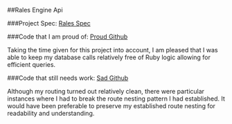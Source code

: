 ##Rales Engine Api

###Project Spec:
[Rales Spec](https://github.com/turingschool/lesson_plans/blob/master/ruby_03-professional_rails_applications/rails_engine.md)

###Code that I am proud of:
[Proud Github](https://github.com/Jlawlzz/rales_engine/blob/master/app/models/merchant.rb)

Taking the time given for this project into account, I am pleased that I was able to keep my database calls relatively free of Ruby logic allowing for efficient queries.

###Code that still needs work:
[Sad Github](https://github.com/Jlawlzz/rales_engine/blob/master/config/routes.rb)

Although my routing turned out relatively clean, there were particular instances
where I had to break the route nesting pattern I had established. It would have
been preferable to preserve my established route nesting for readability and understanding.
